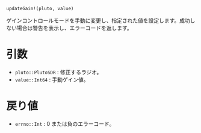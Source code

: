 ```
updateGain!(pluto, value)
```

ゲインコントロールモードを手動に変更し、指定された値を設定します。成功しない場合は警告を表示し、エラーコードを返します。

# 引数

  * `pluto::PlutoSDR` : 修正するラジオ。
  * `value::Int64` : 手動ゲイン値。

# 戻り値

  * `errno::Int` : 0 または負のエラーコード。
